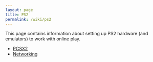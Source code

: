 ```yaml
---
layout: page
title: PS2
permalink: /wiki/ps2
---
```


This page contains information about setting up PS2 hardware (and emulators) to work with online play.

* [PCSX2](/wiki/ps2/pcsx2)
* [Networking](/wiki/ps2/networking)
